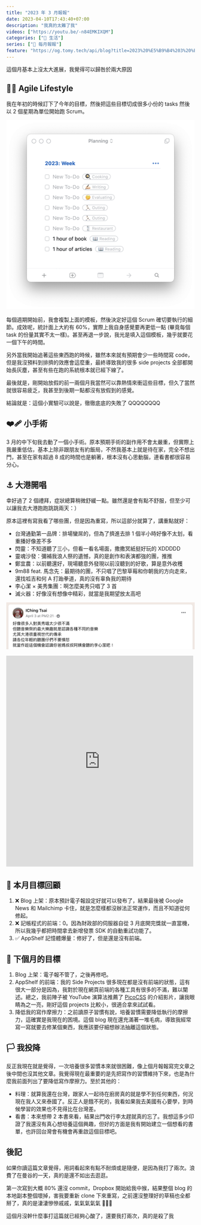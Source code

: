 ```yaml
---
title: "2023 年 3 月報報"
date: 2023-04-10T17:43:40+07:00
description: "我真的太難了我"
videos: ["https://youtu.be/-n84EMKIXQM"]
categories: ["🍫 生活"]
series: ["📰 每月報報"]
feature: "https://og.tomy.tech/api/blog?title=2023%20%E5%B9%B4%203%20%E6%9C%88%E5%A0%B1%E5%A0%B1"
---
```


這個月基本上沒太大進展，我覺得可以歸咎於兩大原因

## 🏃🏻 Agile Lifestyle

我在年初的時候訂下了今年的目標，然後把這些目標切成很多小份的 tasks 然後以 2 個星期為單位開始跑 Scrum。

![Scrum 模板](scrum-template.png)

每個週期開始前，我會複製上面的模板，然後決定好這個 Scrum 確切要執行的細節。成效呢，統計面上大約有 60%，實際上我自身感覺要再更低一點 (畢竟每個 task 的份量其實不太一樣)。甚至再退一步說，我光是填入這個模板，幾乎就要花一個下午的時間。

另外當我開始追著這些東西跑的時候，雖然本來就有預期會少一些時間寫 code，但是我沒預料到排擠的效應會這麼重，最終導致我的很多 side projects 全部都開始長灰塵，甚至有些在跑的系統根本就已經下線了。

最後就是，剛開始放假的前一兩個月我當然可以靠熱情來衝這些目標，但久了當然就很容易疲乏，我甚至到後期一點都沒有放假到的感覺。

結論就是：這個小實驗可以說是，徹徹底底的失敗了 QQQQQQQQ

## ❤‍🩹 小手術

3 月的中下旬我去動了一個小手術。原本預期手術的副作用不會太嚴重，但實際上我嚴重低估，基本上除非跟朋友有約飯局，不然我基本上就是待在家，完全不想出門，甚至在家有超過 8 成的時間也是躺著，根本沒有心思動腦，連看書都很容易分心。

## ⚓ 大港開唱

幸好過了 2 個禮拜，症狀總算稍微舒緩一點。雖然還是會有點不舒服，但至少可以讓我去大港跑跑跳跳兩天：）

原本這裡有寫我看了哪些團，但是因為重寫，所以這部分就算了，講重點就好：

- 台灣通勤第一品牌：排場蠻屌的，但為了擠進去排 1 個半小時好像不太划，看重播好像差不多
- 閃靈：不知道聽了三小，但看一看名場面，撒撒冥紙挺好玩的 XDDDDD
- 靈魂沙發：彌補我浪人祭的遺憾，真的是創作和表演都強的團，推推
- 鄭宜農：以前聽還好，現場聽意外發現以前沒聽到的好歌，算是意外收穫
- 9m88 feat. 馬念先：最期待的團，不只唱了巴黎草莓和你朝我的方向走來，還找呱吉和何 A 打跆拳道，真的沒有辜負我的期待
- 李心潔 × 美秀集團：啊怎麼美秀只唱了 3 首
- 滅火器：好像沒有想像中精彩，就當是我期望放太高吧


![音樂祭的最大樂趣就是認識各種不同的音樂，尤其大港很重視世代的傳承](angelica-lee-and-amazing-show.png "事後看到這篇[轉貼](https://www.facebook.com/dato.poplife/posts/pfbid0318LX2Qd7XQxevwmatRhzDetuobsxQK1aSnRYHuf5tKSG4EaacwPhjXMK8XHxZCanl)，原來不是只有我這麼覺得，笑死 XDDDDDDDD")

<iframe src="https://www.facebook.com/plugins/post.php?href=https%3A%2F%2Fwww.facebook.com%2Fdato.poplife%2Fposts%2Fpfbid0318LX2Qd7XQxevwmatRhzDetuobsxQK1aSnRYHuf5tKSG4EaacwPhjXMK8XHxZCanl&show_text=true&width=500" width="500" height="562" style="border:none;overflow:hidden" scrolling="no" frameborder="0" allowfullscreen="true" allow="autoplay; clipboard-write; encrypted-media; picture-in-picture; web-share"></iframe>

## 🎯 本月目標回顧

1. ❌ Blog 上架：原本預計電子報設定好就可以發布了，結果最後被 Google News 和 Mailchimp 卡住，就是怎麼樣都沒辦法正常運作，而且不知道從何修起。
2. ❌ 記帳程式的前端：0。因為財政部的伺服器自從 3 月底開完獎就一直當機，所以我幾乎都把時間拿去新增發票 SDK 的自動重試功能了。
3. ✅ AppShelf 記憶體爆量：修好了，但是還是沒有前端。

## 🎯 下個月的目標

1. Blog 上架：電子報不管了，之後再修吧。
2. AppShelf 的前端：我的 Side Projects 很多現在都是沒有前端的狀態，這有很大一部分是因為，我對於現在網頁前端的各種工具有很多的不滿，難以闡述。總之，我前陣子被 YouTube 演算法推薦了 [PicoCSS](https://youtu.be/-n84EMKIXQM) 的介紹影片，讓我眼睛為之一亮，剛好這個 projects 比較小，很適合拿來試試看。
3. 降低我的寫作摩擦力：之前讀原子習慣有說，培養習慣需要降低執行的摩擦力，這確實是我現在的困境。這個 blog 現在還充滿著一堆毛病，導致我經常寫一寫就要去修某個東西，我應該要仔細想辦法抽離這個狀態。

## 🏳️ 我投降

反正我現在就是覺得，一次培養很多習慣本來就很困難，像上個月報報寫完文章之後中間也沒其他文章。我覺得現在最重要的是先把寫作的習慣維持下來，也是為什麼我前面列出了要降低寫作摩擦力。至於其他的：

- 料理：就算我還在台灣，跟家人一起待在廚房真的就是學不到任何東西，何況現在我人又來泰國了。反正人是餓不死的，我看如果我去美國有心要學，到時候學習的效果也不見得比在台灣差。
- 看書：本來想帶 2 本書來看，結果出門收行李太趕就真的忘了。我想這多少印證了我還沒有真心想培養這個興趣，但好的方面是我有開始建立一個想看的書單，也許回台灣會有機會再重啟這個目標吧。

## 後記

如果你讀這篇文章覺得，用詞看起來有點不耐煩或是隨便，是因為我打了兩次。浪費了在曼谷的一天，真的是還不如出去逛逛。

第一次寫到大概 80% 還沒 commit，Dropbox 開始給我中猴，結果整個 blog 的本地副本整個壞掉，害我要重新 clone 下來重寫，之前還沒整理好的草稿也全都掰了，真的是淒淒慘慘戚戚，氣氣氣氣氣 💢💢💢

這個月沒幹什麼事打這篇就已經夠心酸了，還要我打兩次，真的是殺了我
